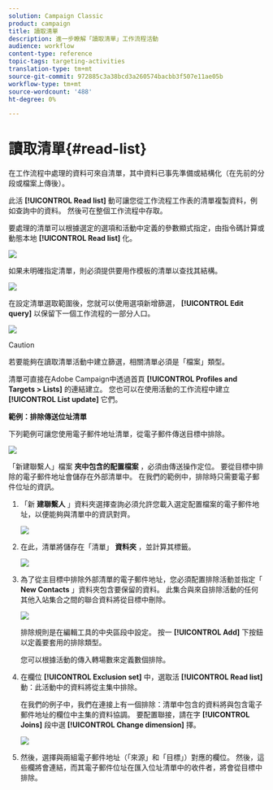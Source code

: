```yaml
---
solution: Campaign Classic
product: campaign
title: 讀取清單
description: 進一步瞭解「讀取清單」工作流程活動
audience: workflow
content-type: reference
topic-tags: targeting-activities
translation-type: tm+mt
source-git-commit: 972885c3a38bcd3a260574bacbb3f507e11ae05b
workflow-type: tm+mt
source-wordcount: '488'
ht-degree: 0%

---
```



# 讀取清單{#read-list}

在工作流程中處理的資料可來自清單，其中資料已事先準備或結構化（在先前的分段或檔案上傳後）。

此活 **[!UICONTROL Read list]** 動可讓您從工作流程工作表的清單複製資料，例如查詢中的資料。 然後可在整個工作流程中存取。

要處理的清單可以根據選定的選項和活動中定義的參數顯式指定，由指令碼計算或動態本地 **[!UICONTROL Read list]** 化。

![](assets/list_edit_select_option_01.png)

如果未明確指定清單，則必須提供要用作模板的清單以查找其結構。

![](assets/s_advuser_list_template_select.png)

在設定清單選取範圍後，您就可以使用選項新增篩選， **[!UICONTROL Edit query]** 以保留下一個工作流程的一部分人口。

![](assets/wf_readlist_1.png)

>[!CAUTION]
>
>若要能夠在讀取清單活動中建立篩選，相關清單必須是「檔案」類型。

清單可直接在Adobe Campaign中透過首頁 **[!UICONTROL Profiles and Targets > Lists]** 的連結建立。 您也可以在使用活動的工作流程中建立 **[!UICONTROL List update]** 它們。

**範例：排除傳送位址清單**

下列範例可讓您使用電子郵件地址清單，從電子郵件傳送目標中排除。

![](assets/s_advuser_list_read_sample_1.png)

「新建聯繫人」檔案 **夾中包含的配置檔案** ，必須由傳送操作定位。 要從目標中排除的電子郵件地址會儲存在外部清單中。 在我們的範例中，排除時只需要電子郵件位址的資訊。

1. 「新 **建聯繫人** 」資料夾選擇查詢必須允許您載入選定配置檔案的電子郵件地址，以便能夠與清單中的資訊對齊。

   ![](assets/s_advuser_list_read_sample_0.png)

1. 在此，清單將儲存在「清單」 **資料夾** ，並計算其標籤。

   ![](assets/s_advuser_list_read_sample_2.png)

1. 為了從主目標中排除外部清單的電子郵件地址，您必須配置排除活動並指定「 **New Contacts** 」資料夾包含要保留的資料。 此集合與來自排除活動的任何其他入站集合之間的聯合資料將從目標中刪除。

   ![](assets/s_advuser_list_read_sample_3.png)

   排除規則是在編輯工具的中央區段中設定。 按一 **[!UICONTROL Add]** 下按鈕以定義要套用的排除類型。

   您可以根據活動的傳入轉場數來定義數個排除。

1. 在欄位 **[!UICONTROL Exclusion set]** 中，選取活 **[!UICONTROL Read list]** 動：此活動中的資料將從主集中排除。

   在我們的例子中，我們在連接上有一個排除：清單中包含的資料將與包含電子郵件地址的欄位中主集的資料協調。 要配置聯接，請在字 **[!UICONTROL Joins]** 段中選 **[!UICONTROL Change dimension]** 擇。

   ![](assets/s_advuser_list_read_sample_4.png)

1. 然後，選擇與兩組電子郵件地址（「來源」和「目標」）對應的欄位。 然後，這些欄將會連結，而其電子郵件位址在匯入位址清單中的收件者，將會從目標中排除。

